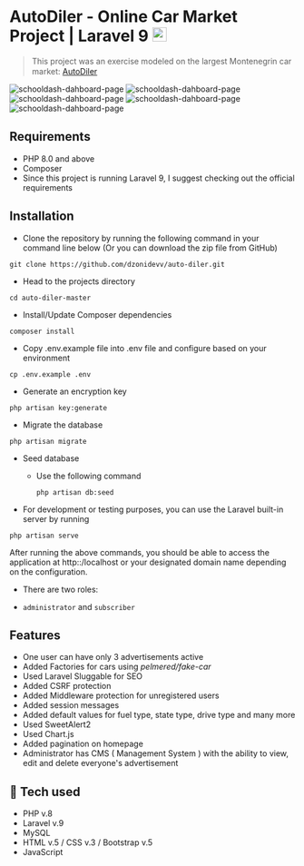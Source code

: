 # AutoDiler - Online Car Market Project | Laravel 9  <img height="25" src="https://upload.wikimedia.org/wikipedia/commons/thumb/9/9a/Laravel.svg/1200px-Laravel.svg.png" />
>This project was an exercise modeled on the largest Montenegrin car market: 
 [AutoDiler](https://www.autodiler.me/) <img height="15" src="https://i.ibb.co/1dCvrW2/logo-min.png" />


![schooldash-dahboard-page](https://i.postimg.cc/Y96bJHfM/naslovna.png)
![schooldash-dahboard-page](https://i.postimg.cc/xCXj3Mhb/oglas2.png)
![schooldash-dahboard-page](https://i.postimg.cc/1zC5FJCQ/limit2.png)
![schooldash-dahboard-page](https://i.postimg.cc/brYHW2w9/registracija.png)
![schooldash-dahboard-page](https://i.postimg.cc/NGbxTbdJ/logovanje.png)

## Requirements 
* PHP 8.0 and above
* Composer 
* Since this project is running Laravel 9, I suggest checking out the official requirements

## Installation
* Clone the repository by running the following command in your command line below (Or you can download the zip file from GitHub)
```shell
git clone https://github.com/dzonidevv/auto-diler.git
 ```
* Head to the projects directory
```shell
cd auto-diler-master
 ```
* Install/Update Composer dependencies
```shell
composer install 
```

* Copy .env.example file into .env file and configure based on your environment
```shell
cp .env.example .env
```
* Generate an encryption key
```shell
php artisan key:generate
```
* Migrate the database
```shell
php artisan migrate 
```
* Seed database 

    - Use the following command
    
        ```shell
        php artisan db:seed
        ```
        
* For development or testing purposes, you can use the Laravel built-in server by running 
```shell
php artisan serve
```

After running the above commands, you should be able to access the application at http::/localhost or your designated domain name depending on the configuration.

* There are two roles: 
- `administrator` and `subscriber`

## Features
* One user can have only 3 advertisements active
* Added Factories for cars using <i>pelmered/fake-car</i>
* Used Laravel Sluggable for SEO
* Added CSRF protection
* Added Middleware protection for unregistered users 
* Added session messages
* Added default values for fuel type, state type, drive type and many more
* Used SweetAlert2
* Used Chart.js
* Added pagination on homepage
* Administrator has CMS ( Management System ) with the ability to view, edit and delete everyone's advertisement

## 🚀 Tech used

* PHP v.8
* Laravel v.9
* MySQL
* HTML v.5 / CSS v.3 / Bootstrap v.5
* JavaScript 






